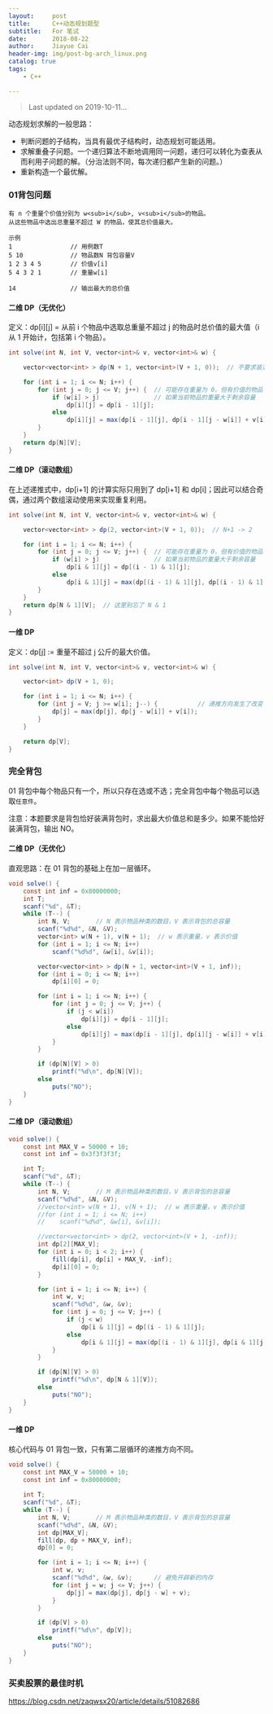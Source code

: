 ```yaml
---
layout:     post
title:      C++动态规划题型
subtitle:   For 笔试
date:       2018-08-22
author:     Jiayue Cai
header-img: img/post-bg-arch_linux.png
catalog: true
tags:
    - C++

---
```



> Last updated on 2019-10-11...

动态规划求解的一般思路： 
- 判断问题的子结构，当具有最优子结构时，动态规划可能适用。
- 求解重叠子问题。一个递归算法不断地调用同一问题，递归可以转化为查表从而利用子问题的解。（分治法则不同，每次递归都产生新的问题。）
- 重新构造一个最优解。

### 01背包问题

```
有 n 个重量个价值分别为 w<sub>i</sub>, v<sub>i</sub>的物品。
从这些物品中选出总重量不超过 W 的物品，使其总价值最大。

示例
1                // 用例数T
5 10             // 物品数N 背包容量V
1 2 3 4 5        // 价值v[i]
5 4 3 2 1        // 重量w[i]

14               // 输出最大的总价值
```

#### 二维 DP（无优化）

定义：dp[i][j] = 从前 i 个物品中选取总重量不超过 j 的物品时总价值的最大值（i 从 1 开始计，包括第 i 个物品）。

```c#
int solve(int N, int V, vector<int>& v, vector<int>& w) {

    vector<vector<int> > dp(N + 1, vector<int>(V + 1, 0));  // 不要求装满，初始化为 0 即可

    for (int i = 1; i <= N; i++) {
        for (int j = 0; j <= V; j++) {  // 可能存在重量为 0，但有价值的物品
            if (w[i] > j)               // 如果当前物品的重量大于剩余容量
                dp[i][j] = dp[i - 1][j];
            else
                dp[i][j] = max(dp[i - 1][j], dp[i - 1][j - w[i]] + v[i]); //不拿第 i 个物品和要拿第 i 个物品取max
        }
    }
    return dp[N][V];
}

```

#### 二维 DP（滚动数组）

在上述递推式中，dp[i+1] 的计算实际只用到了 dp[i+1] 和 dp[i]；因此可以结合奇偶，通过两个数组滚动使用来实现重复利用。

```c#
int solve(int N, int V, vector<int>& v, vector<int>& w) {

    vector<vector<int> > dp(2, vector<int>(V + 1, 0));  // N+1 -> 2

    for (int i = 1; i <= N; i++) {
        for (int j = 0; j <= V; j++) {  // 可能存在重量为 0，但有价值的物品
            if (w[i] > j)               // 如果当前物品的重量大于剩余容量
                dp[i & 1][j] = dp[(i - 1) & 1][j];
            else
                dp[i & 1][j] = max(dp[(i - 1) & 1][j], dp[(i - 1) & 1][j - w[i]] + v[i]); //不拿第 i 个物品和要拿第 i 个物品取max
        }
    }
    return dp[N & 1][V];  // 这里别忘了 N & 1
}
```

#### 一维 DP

定义：dp[j] := 重量不超过 j 公斤的最大价值。

```c#
int solve(int N, int V, vector<int>& v, vector<int>& w) {

    vector<int> dp(V + 1, 0);

    for (int i = 1; i <= N; i++) {
        for (int j = V; j >= w[i]; j--) {           // 递推方向发生了改变
            dp[j] = max(dp[j], dp[j - w[i]] + v[i]);
        }
    }

    return dp[V];
}
```

### 完全背包

01 背包中每个物品只有一个，所以只存在选或不选；完全背包中每个物品可以选取`任意件`。

注意：本题要求是背包恰好装满背包时，求出最大价值总和是多少。如果不能恰好装满背包，输出 NO。

#### 二维 DP（无优化）

直观思路：在 01 背包的基础上在加一层循环。

```c#
void solve() {
    const int inf = 0x80000000;
    int T;
    scanf("%d", &T);
    while (T--) {
        int N, V;       // N 表示物品种类的数目，V 表示背包的总容量
        scanf("%d%d", &N, &V);
        vector<int> w(N + 1), v(N + 1);  // w 表示重量，v 表示价值
        for (int i = 1; i <= N; i++)
            scanf("%d%d", &w[i], &v[i]);

        vector<vector<int> > dp(N + 1, vector<int>(V + 1, inf));
        for (int i = 0; i <= N; i++)
            dp[i][0] = 0;

        for (int i = 1; i <= N; i++) {
            for (int j = 0; j <= V; j++) {
                if (j < w[i])
                    dp[i][j] = dp[i - 1][j];
                else
                    dp[i][j] = max(dp[i - 1][j], dp[i][j - w[i]] + v[i]);
            }
        }

        if (dp[N][V] > 0)
            printf("%d\n", dp[N][V]);
        else
            puts("NO");
    }
}
```

#### 二维 DP（滚动数组）

```c#
void solve() {
    const int MAX_V = 50000 + 10;
    const int inf = 0x3f3f3f3f;

    int T;
    scanf("%d", &T);
    while (T--) {
        int N, V;       // M 表示物品种类的数目，V 表示背包的总容量
        scanf("%d%d", &N, &V);
        //vector<int> w(N + 1), v(N + 1);  // w 表示重量，v 表示价值
        //for (int i = 1; i <= N; i++)
        //    scanf("%d%d", &w[i], &v[i]);

        //vector<vector<int> > dp(2, vector<int>(V + 1, -inf));
        int dp[2][MAX_V];
        for (int i = 0; i < 2; i++) {
            fill(dp[i], dp[i] + MAX_V, -inf);
            dp[i][0] = 0;
        }

        for (int i = 1; i <= N; i++) {
            int w, v;
            scanf("%d%d", &w, &v);
            for (int j = 0; j <= V; j++) {
                if (j < w)
                    dp[i & 1][j] = dp[(i - 1) & 1][j];
                else
                    dp[i & 1][j] = max(dp[(i - 1) & 1][j], dp[i & 1][j - w] + v);
            }
        }

        if (dp[N][V] > 0)
            printf("%d\n", dp[N & 1][V]);
        else
            puts("NO");
    }
}
```

#### 一维 DP

核心代码与 01 背包一致，只有第二层循环的递推方向不同。

```c#
void solve() {
	const int MAX_V = 50000 + 10;
	const int inf = 0x80000000;
	
	int T;
    scanf("%d", &T);
    while (T--) {
        int N, V;       // M 表示物品种类的数目，V 表示背包的总容量
        scanf("%d%d", &N, &V);
        int dp[MAX_V];
        fill(dp, dp + MAX_V, inf);
        dp[0] = 0;

        for (int i = 1; i <= N; i++) {
            int w, v;
            scanf("%d%d", &w, &v);      // 避免开辟新的内存 
            for (int j = w; j <= V; j++) {
                dp[j] = max(dp[j], dp[j - w] + v);
            }
        }

        if (dp[V] > 0)
            printf("%d\n", dp[V]);
        else
            puts("NO");
    }
}
```

### 买卖股票的最佳时机

https://blog.csdn.net/zaqwsx20/article/details/51082686


















